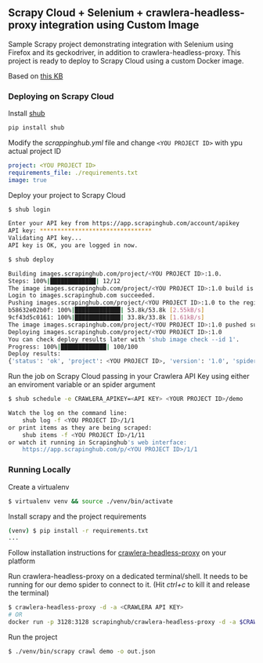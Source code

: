 ## Scrapy Cloud + Selenium + crawlera-headless-proxy integration using Custom Image

Sample Scrapy project demonstrating integration with Selenium using Firefox and its geckodriver, in addition to crawlera-headless-proxy.
This project is ready to deploy to Scrapy Cloud using a custom Docker image.

Based on [this KB](https://support.scrapinghub.com/support/solutions/articles/22000240310-deploying-custom-docker-image-with-selenium-on-scrapy-cloud)


### Deploying on Scrapy Cloud

Install [shub](https://shub.readthedocs.io/en/stable/index.html)

```bash
pip install shub
``` 

Modify the *scrappinghub.yml* file and change `<YOU PROJECT ID>` with ypu actual project ID
```yaml
project: <YOU PROJECT ID>
requirements_file: ./requirements.txt
image: true
```

Deploy your project to Scrapy Cloud
```bash
$ shub login

Enter your API key from https://app.scrapinghub.com/account/apikey
API key: ********************************
Validating API key...
API key is OK, you are logged in now.

$ shub deploy

Building images.scrapinghub.com/project/<YOU PROJECT ID>:1.0.
Steps: 100%|█████████████| 12/12
The image images.scrapinghub.com/project/<YOU PROJECT ID>:1.0 build is completed.
Login to images.scrapinghub.com succeeded.
Pushing images.scrapinghub.com/project/<YOU PROJECT ID>:1.0 to the registry.
b58632e02b0f: 100%|█████████████| 53.8k/53.8k [2.55kB/s]
9cf43d5c0161: 100%|█████████████| 33.8k/33.8k [1.61kB/s]
The image images.scrapinghub.com/project/<YOU PROJECT ID>:1.0 pushed successfully.                                                                                                                                                    | 512/15.2k [?B/s]
Deploying images.scrapinghub.com/project/<YOU PROJECT ID>:1.0
You can check deploy results later with 'shub image check --id 1'.
Progress: 100%|█████████████| 100/100
Deploy results:
{'status': 'ok', 'project': <YOU PROJECT ID>, 'version': '1.0', 'spiders': 1}
``` 

Run the job on Scrapy Cloud passing in your Crawlera API Key using either an enviroment variable or an spider argument

```bash
$ shub schedule -e CRAWLERA_APIKEY=<API KEY> <YOUR PROJECT ID>/demo

Watch the log on the command line:
    shub log -f <YOU PROJECT ID>/1/1
or print items as they are being scraped:
    shub items -f <YOU PROJECT ID>/1/11
or watch it running in Scrapinghub's web interface:
    https://app.scrapinghub.com/p/<YOU PROJECT ID>/1/1
```


### Running Locally

Create a virtualenv

```bash
$ virtualenv venv && source ./venv/bin/activate
```

Install scrapy and the project requirements
```bash
(venv) $ pip install -r requirements.txt
...
```

Follow installation instructions for [crawlera-headless-proxy](https://github.com/scrapinghub/crawlera-headless-proxy#installation) on your platform

Run crawlera-headless-proxy on a dedicated terminal/shell.
It needs to be running for our demo spider to connect to it.
(Hit *ctrl+c* to kill it and release the terminal)
```bash
$ crawlera-headless-proxy -d -a <CRAWLERA API KEY>
# OR
docker run -p 3128:3128 scrapinghub/crawlera-headless-proxy -d -a $CRAWLERA_API_KEY
```

Run the project

```bash
$ ./venv/bin/scrapy crawl demo -o out.json
``` 
